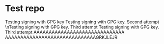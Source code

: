 # Test repo
Testing signing with GPG key
Testing signing with GPG key. Second attempt
\nTesting signing with GPG key. Third attempt
Testing signing with GPG key. Third attempt
AAAAAAAAAAAAAAAAAAAAAAAAAAAAAA
AAAAAAAAAAAAAAAAAAAAAAAAAAAAAAGRKJLEJR
